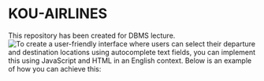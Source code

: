 # KOU-AIRLINES
This repository has been created for DBMS lecture.
![
To create a user-friendly interface where users can select their departure and destination locations using autocomplete text fields, you can implement this using JavaScript and HTML in an English context. Below is an example of how you can achieve this:](assets\1.png)


